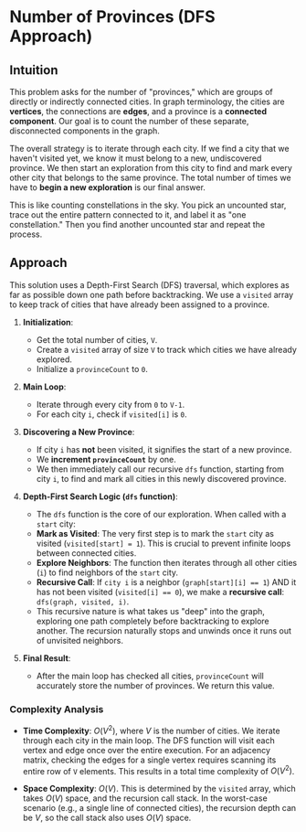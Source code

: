 # Number of Provinces (DFS Approach)

## Intuition

This problem asks for the number of "provinces," which are groups of directly or indirectly connected cities. In graph terminology, the cities are **vertices**, the connections are **edges**, and a province is a **connected component**. Our goal is to count the number of these separate, disconnected components in the graph.

The overall strategy is to iterate through each city. If we find a city that we haven't visited yet, we know it must belong to a new, undiscovered province. We then start an exploration from this city to find and mark every other city that belongs to the same province. The total number of times we have to **begin a new exploration** is our final answer.

This is like counting constellations in the sky. You pick an uncounted star, trace out the entire pattern connected to it, and label it as "one constellation." Then you find another uncounted star and repeat the process.

## Approach

This solution uses a Depth-First Search (DFS) traversal, which explores as far as possible down one path before backtracking. We use a `visited` array to keep track of cities that have already been assigned to a province.

1.  **Initialization**:
    * Get the total number of cities, `V`.
    * Create a `visited` array of size `V` to track which cities we have already explored.
    * Initialize a `provinceCount` to `0`.

2.  **Main Loop**:
    * Iterate through every city from `0` to `V-1`.
    * For each city `i`, check if `visited[i]` is `0`.

3.  **Discovering a New Province**:
    * If city `i` has **not** been visited, it signifies the start of a new province.
    * We **increment `provinceCount`** by one.
    * We then immediately call our recursive `dfs` function, starting from city `i`, to find and mark all cities in this newly discovered province.

4.  **Depth-First Search Logic (`dfs` function)**:
    * The `dfs` function is the core of our exploration. When called with a `start` city:
    * **Mark as Visited**: The very first step is to mark the `start` city as visited (`visited[start] = 1`). This is crucial to prevent infinite loops between connected cities.
    * **Explore Neighbors**: The function then iterates through all other cities (`i`) to find neighbors of the `start` city.
    * **Recursive Call**: If `city i` is a neighbor (`graph[start][i] == 1`) AND it has not been visited (`visited[i] == 0`), we make a **recursive call**: `dfs(graph, visited, i)`.
    * This recursive nature is what takes us "deep" into the graph, exploring one path completely before backtracking to explore another. The recursion naturally stops and unwinds once it runs out of unvisited neighbors.

5.  **Final Result**:
    * After the main loop has checked all cities, `provinceCount` will accurately store the number of provinces. We return this value.

### Complexity Analysis

* **Time Complexity**: $O(V^2)$, where $V$ is the number of cities. We iterate through each city in the main loop. The DFS function will visit each vertex and edge once over the entire execution. For an adjacency matrix, checking the edges for a single vertex requires scanning its entire row of `V` elements. This results in a total time complexity of $O(V^2)$.

* **Space Complexity**: $O(V)$. This is determined by the `visited` array, which takes $O(V)$ space, and the recursion call stack. In the worst-case scenario (e.g., a single line of connected cities), the recursion depth can be $V$, so the call stack also uses $O(V)$ space.